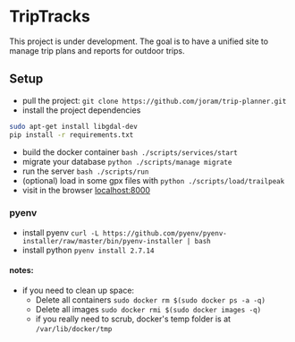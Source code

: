 # TripTracks
This project is under development. The goal is to have a unified site to manage trip plans and reports for outdoor trips.

## Setup
- pull the project: `git clone https://github.com/joram/trip-planner.git`
- install the project dependencies
```bash
sudo apt-get install libgdal-dev
pip install -r requirements.txt
```
- build the docker container `bash ./scripts/services/start`
- migrate your database `python ./scripts/manage migrate`
- run the server `bash ./scripts/run`
- (optional) load in some gpx files with `python ./scripts/load/trailpeak`
- visit in the browser <a href="http://localhost:8000">localhost:8000</a>

### pyenv
- install pyenv `curl -L https://github.com/pyenv/pyenv-installer/raw/master/bin/pyenv-installer | bash`
- install python `pyenv install 2.7.14`

#### notes:
- if you need to clean up space:
  - Delete all containers `sudo docker rm $(sudo docker ps -a -q)`
  - Delete all images `sudo docker rmi $(sudo docker images -q)`
  - if you really need to scrub, docker's temp folder is at `/var/lib/docker/tmp`
